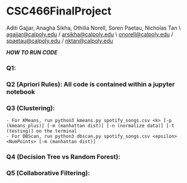 # CSC466FinalProject
Aditi Gajjar, Anagha Sikha, Othilia Norell, Soren Paetau, Nicholas Tan \\ agajjar@calpoly.edu / arsikha@calpoly.edu \ onorell@calpoly.edu  / spaetau@calpoly.edu / nktan@calpoly.edu
​

***HOW TO RUN CODE***

### Q1: 

### Q2 (Apriori Rules): All code is contained within a jupyter notebook

### Q3 (Clustering): 
    - For KMeans, run python3 kmeans.py spotify_songs.csv <k> [-p (kmeans_plus)] [-m (manhattan dist)] [-n (normalize data)] [-t (testing)] on the terminal
    - For DBScan, run python3 dbscan.py spotify_songs.csv <epsilon> <NumPoints> [-m (manhattan dist)]
    
### Q4 (Decision Tree vs Random Forest): 

### Q5 (Collaborative Filtering): 

